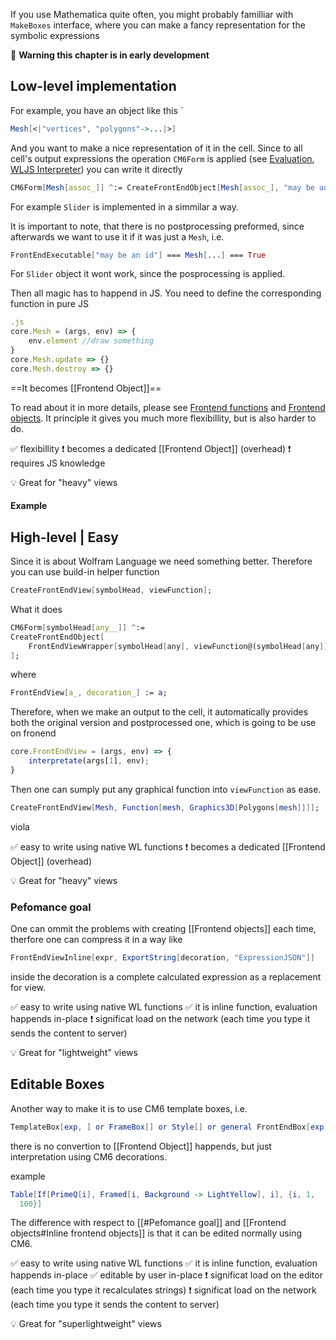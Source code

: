 If you use Mathematica quite often, you might probably familliar with `MakeBoxes` interface, where you can make a fancy representation for the symbolic expressions

🚧  **Warning this chapter is in early development** 

## Low-level implementation

For example, you have an object like this
`
```mathematica
Mesh[<|"vertices", "polygons"->...|>]
```

And you want to make a nice representation of it in the cell. Since to all cell's output expressions the operation `CM6Form` is applied (see [Evaluation](Evaluation.md), [WLJS Interpreter](WLJS%20Interpreter.md)) you can write it directly 

```mathematica
CM6Form[Mesh[assoc_]] ^:= CreateFrontEndObject[Mesh[assoc_], "may be an id"]
```
For example `Slider` is implemented in a simmilar a way.

It is important to note, that there is no postprocessing preformed, since afterwards we want to use it if it was just a `Mesh`, i.e.

```mathematica
FrontEndExecutable["may be an id"] === Mesh[...] === True
```
For `Slider` object it wont work, since the posprocessing is applied.

Then all magic has to happend in JS. You need to define the corresponding function in pure JS

```js
.js
core.Mesh = (args, env) => {
	env.element //draw something
}
core.Mesh.update => {}
core.Mesh.destroy => {}
```

==It becomes [[Frontend Object]]==

To read about it in more details, please see [Frontend functions](Frontend%20functions.md) and [Frontend objects](Frontend%20objects.md). 
It principle it gives you much more flexibillity, but is also harder to do.

✅  flexibillity
❗️  becomes a dedicated [[Frontend Object]] (overhead)
❗️  requires JS knowledge 

💡 Great for "heavy" views

#### Example


## High-level | Easy
Since it is about Wolfram Language we need something better. Therefore you can use build-in helper function

```mathematica
CreateFrontEndView[symbolHead, viewFunction];
```

What it does

```mathematica
CM6Form[symbolHead[any__]] ^:= 
CreateFrontEndObject[	
	FrontEndViewWrapper[symbolHead[any], viewFunction@(symbolHead[any])]
];
```

where

```mathematica
FrontEndView[a_, decoration_] := a;
```

Therefore, when we make an output to the cell, it automatically provides both the original version and postprocessed one, which is going to be use on fronend

```js
core.FrontEndView = (args, env) => {
	interpretate(args[1], env);
}
```

Then one can sumply put any graphical function into `viewFunction` as ease.

```mathematica
CreateFrontEndView[Mesh, Function[mesh, Graphics3D[Polygons[mesh]]]];
```

viola

✅  easy to write using native WL functions
❗️  becomes a dedicated [[Frontend Object]] (overhead)

💡 Great for "heavy" views

### Pefomance goal
One can ommit the problems with creating [[Frontend objects]] each time, therfore one can compress it in a way like

```mathematica
FrontEndViewInline[expr, ExportString[decoration, "ExpressionJSON"]]
```
inside the decoration is a complete calculated expression as a replacement for view.

✅  easy to write using native WL functions
✅  it is inline function, evaluation happends in-place
❗️  significat load on the network (each time you type it sends the content to server)

💡 Great for "lightweight" views

## Editable Boxes
Another way to make it is to use CM6 template boxes, i.e.
```mathematica
TemplateBox[exp, ] or FrameBox[] or Style[] or general FrontEndBox[exp, "json"]
```

there is no convertion to [[Frontend Object]] happends, but just interpretation using CM6 decorations.

example
```mathematica
Table[If[PrimeQ[i], Framed[i, Background -> LightYellow], i], {i, 1, 
  100}]
```

The difference with respect to [[#Pefomance goal]] and [[Frontend objects#Inline frontend objects]] is that it can be edited normally using CM6.

✅  easy to write using native WL functions
✅  it is inline function, evaluation happends in-place
✅  editable by user in-place
❗️  significat load on the editor (each time you type it recalculates strings)
❗️  significat load on the network (each time you type it sends the content to server)

💡 Great for "superlightweight" views